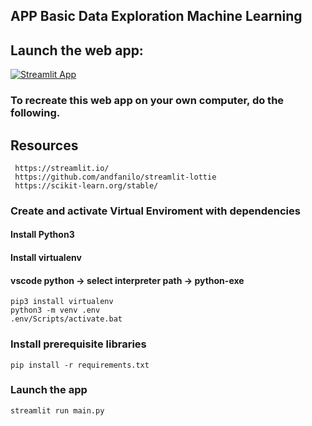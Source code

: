 ## APP Basic Data Exploration Machine Learning

## Launch the web app:  

[![Streamlit App](https://static.streamlit.io/badges/streamlit_badge_black_white.svg)](https://share.streamlit.io/cristinaiglesias/app-basic-ml/main.py)

### To recreate this web app on your own computer, do the following.

## Resources

     https://streamlit.io/
     https://github.com/andfanilo/streamlit-lottie
     https://scikit-learn.org/stable/

### Create and activate Virtual Enviroment with dependencies 

#### Install Python3
#### Install virtualenv 
#### vscode python -> select interpreter path -> python-exe

    pip3 install virtualenv  
    python3 -m venv .env
    .env/Scripts/activate.bat

### Install prerequisite libraries

    pip install -r requirements.txt

### Launch the app 

    streamlit run main.py 
